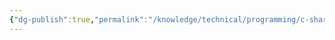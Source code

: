 ```yaml
---
{"dg-publish":true,"permalink":"/knowledge/technical/programming/c-sharp/","dgPassFrontmatter":true}
---
```


